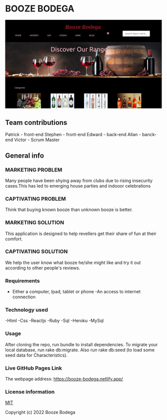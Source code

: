 # BOOZE BODEGA

![Whole app](src/images/booze-bodega.png?raw=true "Booze Bodega")

## Team contributions

Patrick - front-end 
Stephen - front-end
Edward  - back-end
Allan   - banck-end
Victor  - Scrum Master

## General info
### MARKETING PROBLEM
Many people have been shying away from clubs due to rising insecurity cases.This has led to emerging house parties and indooor celebrations

### CAPTIVATING PROBLEM
Think that buying known booze than unknown booze is better.

### MARKETING SOLUTION
This application is designed to help revellers  get their share of fun at their comfort.

### CAPTIVATING SOLUTION
We help the user know what booze he/she might like and try it out according to other people's reviews.

### Requirements
 - Either a computer, Ipad, tablet or phone -An access to internet connection

### Technology used

-Html
-Css
-Reactjs
-Ruby
-Sql
-Heroku
-MySql

### Usage
After cloning the repo, run bundle to install dependencies. To migrate your local database, run rake db:migrate. Also run rake db:seed (to load some seed data for Characteristics).


### Live GitHub Pages Link

The webpage address:
https://booze-bodega.netlify.app/

### License information

[MIT](LICENCE)

Copyright (c) 2022 Booze Bodega
